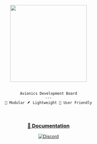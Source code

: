 <div align="center">
<img height="250" src="https://user-images.githubusercontent.com/50222631/208964220-da010cc3-fbd8-45c3-83e3-81f75efb28f3.png">
<br />
<br />

```
Avionics Development Board
---
🔩 Modular 🪶 Lightweight 👥 User Friendly
```
<br />
</div>

<div align="center">

<h3>
<a href="https://astraeus-library.github.io/">📖 Documentation</a>
</h3>



[![Discord](https://img.shields.io/discord/1156678357656809503?color=7389D8&logo=discord&logoColor=ffffff&labelColor=6A7EC2)](https://discord.gg/zHZ7zRTV3C)

</div>
